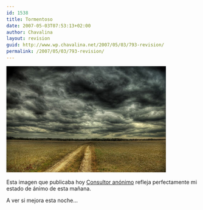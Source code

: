 ```yaml
---
id: 1538
title: Tormentoso
date: 2007-05-03T07:53:13+02:00
author: Chavalina
layout: revision
guid: http://www.wp.chavalina.net/2007/05/03/793-revision/
permalink: /2007/05/03/793-revision/
---
```

<p class="imgcentro">
  <img src="/imagenes/fotos/tormentoso.jpg" alt="Tormentoso" />
</p>

Esta imagen que publicaba hoy <a href="http://www.vidadeunconsultor.com/2007/05/dia-tormentoso/" target="_blank">Consultor an&oacute;nimo</a> refleja perfectamente mi estado de &aacute;nimo de esta ma&ntilde;ana.

A ver si mejora esta noche&#8230;
